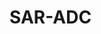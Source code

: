 # SAR-ADC
 
<a href="/aa_Sar_Daniel_Yarden_Matan.pdf" class="image fit"><img src="images/marr_pic.jpg" alt=""></a>
